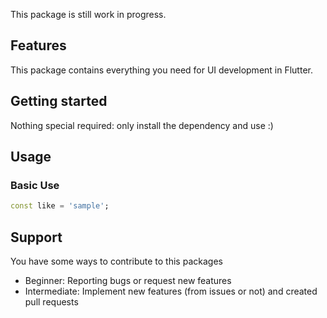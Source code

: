 <!--
This README describes the package. If you publish this package to pub.dev,
this README's contents appear on the landing page for your package.

For information about how to write a good package README, see the guide for
[writing package pages](https://dart.dev/guides/libraries/writing-package-pages).

For general information about developing packages, see the Dart guide for
[creating packages](https://dart.dev/guides/libraries/create-library-packages)
and the Flutter guide for
[developing packages and plugins](https://flutter.dev/developing-packages).
-->

This package is still work in progress.

## Features

This package contains everything you need for UI development in Flutter.

## Getting started

Nothing special required: only install the dependency and use :)

## Usage

### Basic Use

```dart
const like = 'sample';
```

## Support

You have some ways to contribute to this packages

- Beginner: Reporting bugs or request new features
- Intermediate: Implement new features (from issues or not) and created pull requests


